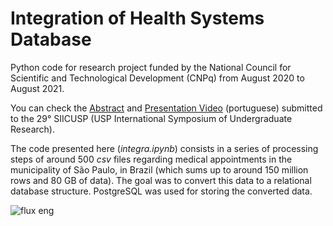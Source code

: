# Integration of Health Systems Database

Python code for research project funded by the National Council for Scientific and Technological Development (CNPq) from August 2020 to August 2021.

You can check the [Abstract]() and [Presentation Video]() (portuguese) submitted to the 29° SIICUSP (USP International Symposium of Undergraduate Research).

The code presented here (*integra.ipynb*) consists in a series of processing steps of around 500 *csv* files regarding medical appointments in the municipality of São Paulo, in Brazil (which sums up to around 150 million rows and 80 GB of data). The goal was to convert this data to a relational database structure. PostgreSQL was used for storing the converted data.

![flux eng](https://user-images.githubusercontent.com/70666266/146440271-f10eda7e-43c5-41bb-a1fe-2dcd73f65022.png)
